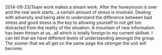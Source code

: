 2014-09-23/Team work makes a dream work.  After the honeymoon is over and the real work starts…a certain amount of stress is involved.  Dealing with adversity and being able to understand the difference between bad stress and good stress is the key to allowing yourself to not get too distracted from the reality of the situation.  A mountain of new information has been thrown at us…all which is totally foreign to my current skillset.  I can tell that we have different levels of understanding amongst the group.  The sooner that we all get on the same page the stronger the unit will become.
